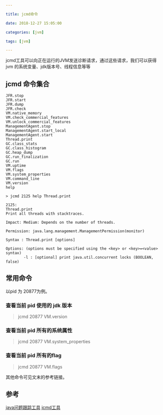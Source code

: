 ```yaml
---

title: jcmd命令

date: 2018-12-27 15:05:00

categories: [jvm]

tags: [jvm]

---
```


jcmd工具可以向正在运行的JVM发送诊断请求，通过这些请求，我们可以获得 jvm 的系统变量、jdk版本号、线程信息等等


<!--more-->

## jcmd 命令集合

```text
JFR.stop
JFR.start
JFR.dump
JFR.check
VM.native_memory
VM.check_commercial_features
VM.unlock_commercial_features
ManagementAgent.stop
ManagementAgent.start_local
ManagementAgent.start
Thread.print
GC.class_stats
GC.class_histogram
GC.heap_dump
GC.run_finalization
GC.run
VM.uptime
VM.flags
VM.system_properties
VM.command_line
VM.version
help
```

```text
> jcmd 2125 help Thread.print

2125:
Thread.print
Print all threads with stacktraces.
 
Impact: Medium: Depends on the number of threads.
 
Permission: java.lang.management.ManagementPermission(monitor)
 
Syntax : Thread.print [options]
 
Options: (options must be specified using the <key> or <key>=<value> syntax)
        -l : [optional] print java.util.concurrent locks (BOOLEAN, false)

```

## 常用命令
以pid 为 20877为例。

### 查看当前 pid 使用的 jdk 版本

> jcmd 20877 VM.version

### 查看当前 pid 所有的系统属性

> jcmd 20877 VM.system_properties

### 查看当前 pid 所有的flag

> jcmd 20877 VM.flags

其他命令可见文末的参考链接。

## 参考
[java问题跟踪工具](https://docs.oracle.com/javase/8/docs/technotes/guides/troubleshoot/toc.html)
[jcmd工具](https://docs.oracle.com/javase/8/docs/technotes/guides/troubleshoot/tooldescr006.html)